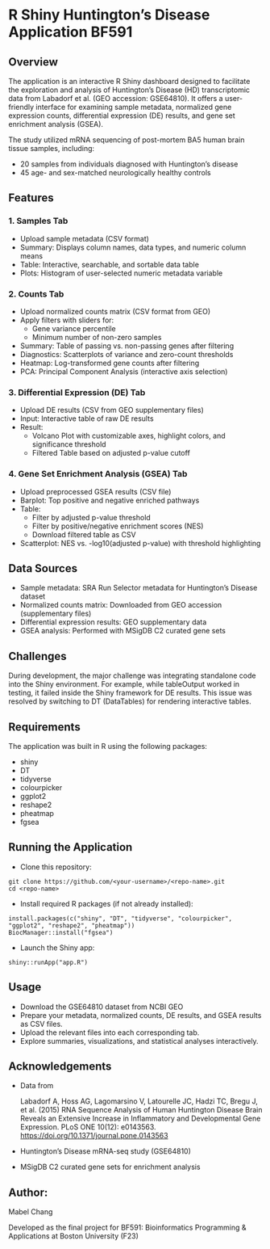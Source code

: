 # R Shiny Huntington’s Disease Application BF591
## Overview
The application is an interactive R Shiny dashboard designed to facilitate the exploration and analysis of Huntington’s Disease (HD) transcriptomic data from Labadorf et al. (GEO accession: GSE64810). It offers a user-friendly interface for examining sample metadata, normalized gene expression counts, differential expression (DE) results, and gene set enrichment analysis (GSEA).

The study utilized mRNA sequencing of post-mortem BA5 human brain tissue samples, including:
* 20 samples from individuals diagnosed with Huntington’s disease
* 45 age- and sex-matched neurologically healthy controls

## Features
### 1. Samples Tab
* Upload sample metadata (CSV format)
* Summary: Displays column names, data types, and numeric column means
* Table: Interactive, searchable, and sortable data table
* Plots: Histogram of user-selected numeric metadata variable

### 2. Counts Tab
* Upload normalized counts matrix (CSV format from GEO)
* Apply filters with sliders for:
  * Gene variance percentile
  * Minimum number of non-zero samples
* Summary: Table of passing vs. non-passing genes after filtering
* Diagnostics: Scatterplots of variance and zero-count thresholds
* Heatmap: Log-transformed gene counts after filtering
* PCA: Principal Component Analysis (interactive axis selection)

### 3. Differential Expression (DE) Tab
* Upload DE results (CSV from GEO supplementary files)
* Input: Interactive table of raw DE results
* Result:
  * Volcano Plot with customizable axes, highlight colors, and significance threshold
  * Filtered Table based on adjusted p-value cutoff

### 4. Gene Set Enrichment Analysis (GSEA) Tab
* Upload preprocessed GSEA results (CSV file)
* Barplot: Top positive and negative enriched pathways
* Table:
  * Filter by adjusted p-value threshold
  * Filter by positive/negative enrichment scores (NES)
  * Download filtered table as CSV
* Scatterplot: NES vs. -log10(adjusted p-value) with threshold highlighting

## Data Sources
* Sample metadata: SRA Run Selector metadata for Huntington’s Disease dataset
* Normalized counts matrix: Downloaded from GEO accession (supplementary files)
* Differential expression results: GEO supplementary data
* GSEA analysis: Performed with MSigDB C2 curated gene sets

## Challenges
During development, the major challenge was integrating standalone code into the Shiny environment.
For example, while tableOutput worked in testing, it failed inside the Shiny framework for DE results.
This issue was resolved by switching to DT (DataTables) for rendering interactive tables.

## Requirements
The application was built in R using the following packages:
* shiny
* DT
* tidyverse
* colourpicker
* ggplot2
* reshape2
* pheatmap
* fgsea

## Running the Application
* Clone this repository:
```
git clone https://github.com/<your-username>/<repo-name>.git
cd <repo-name>
```

* Install required R packages (if not already installed):
```
install.packages(c("shiny", "DT", "tidyverse", "colourpicker", "ggplot2", "reshape2", "pheatmap"))
BiocManager::install("fgsea")
```

* Launch the Shiny app:
```
shiny::runApp("app.R")
```

## Usage
* Download the GSE64810 dataset from NCBI GEO
* Prepare your metadata, normalized counts, DE results, and GSEA results as CSV files.
* Upload the relevant files into each corresponding tab.
* Explore summaries, visualizations, and statistical analyses interactively.

## Acknowledgements
* Data from

    Labadorf A, Hoss AG, Lagomarsino V, Latourelle JC, Hadzi TC, Bregu J, et al. (2015) RNA Sequence Analysis of Human Huntington Disease Brain Reveals an Extensive Increase in Inflammatory and Developmental Gene Expression. PLoS ONE 10(12): e0143563. https://doi.org/10.1371/journal.pone.0143563
* Huntington’s Disease mRNA-seq study (GSE64810)
* MSigDB C2 curated gene sets for enrichment analysis

## Author:
Mabel Chang

Developed as the final project for BF591: Bioinformatics Programming & Applications at Boston University (F23)

